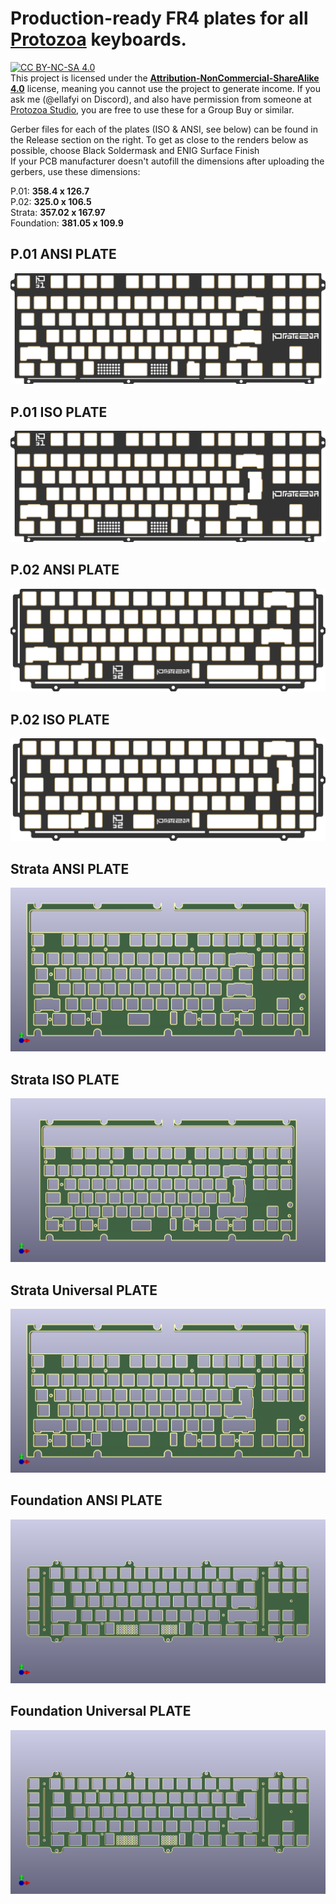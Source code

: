 # Production-ready FR4 plates for all [Protozoa](https://protozoa.studio/) keyboards.

[![CC BY-NC-SA 4.0][cc-by-nc-sa-image]][cc-by-nc-sa]  
This project is licensed under the **[Attribution-NonCommercial-ShareAlike 4.0](http://creativecommons.org/licenses/by-nc-sa/4.0/)** license, meaning you cannot use the project to generate income. If you ask me (@ellafyi on Discord), and also have permission from someone at [Protozoa Studio](https://protozoa.studio/), you are free to use these for a Group Buy or similar.

Gerber files for each of the plates (ISO & ANSI, see below) can be found in the Release section on the right.
To get as close to the renders below as possible, choose Black Soldermask and ENIG Surface Finish  
If your PCB manufacturer doesn't autofill the dimensions after uploading the gerbers, use these dimensions:

P.01: **358.4 x 126.7**  
P.02: **325.0 x 106.5**  
Strata: **357.02 x 167.97**  
Foundation: **381.05 x 109.9**

## P.01 ANSI PLATE

![ANSI PLATE](res/P01_ANSI.png)

## P.01 ISO PLATE

![ISO PLATE](res/P01_ISO.png)

## P.02 ANSI PLATE

![ANSI PLATE](res/P02_ANSI_front2.png)

## P.02 ISO PLATE

![ISO PLATE](res/P02_ISO.png)

## Strata ANSI PLATE

![ANSI PLATE](res/Strata_ANSI.png)

## Strata ISO PLATE

![ISO PLATE](res/Strata_ISO.png)

## Strata Universal PLATE

![Universal PLATE](res/Strata_Universal.png)

## Foundation ANSI PLATE

![ANSI PLATE](res/Foundation_ANSI.png)

## Foundation Universal PLATE

![Universal PLATE](res/Foundation_Universal.png)

[cc-by-nc-sa]: http://creativecommons.org/licenses/by-nc-sa/4.0/
[cc-by-nc-sa-image]: https://licensebuttons.net/l/by-nc-sa/4.0/88x31.png
[cc-by-nc-sa-shield]: https://img.shields.io/badge/License-CC%20BY--NC--SA%204.0-lightgrey.svg
